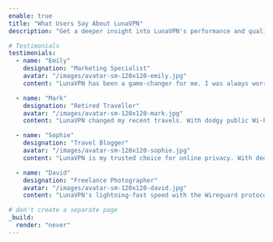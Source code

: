 ```yaml
---
enable: true
title: "What Users Say About LunaVPN"
description: "Get a deeper insight into LunaVPN's performance and quality by exploring testimonials from our satisfied users."

# Testimonials
testimonials:
  - name: "Emily"
    designation: "Marketing Specialist"
    avatar: "/images/avatar-sm-120x120-emily.jpg"
    content: "LunaVPN has been a game-changer for me. I was always worried about my online privacy, but LunaVPN's got me covered. No more concerns about data snoops or restricted content."

  - name: "Mark"
    designation: "Retired Traveller"
    avatar: "/images/avatar-sm-120x120-mark.jpg"
    content: "LunaVPN changed my recent travels. With dodgy public Wi-Fi, security was vital. LunaVPN kept me private and secure on the go. Global access was a good for local access abroad."

  - name: "Sophie"
    designation: "Travel Blogger"
    avatar: "/images/avatar-sm-120x120-sophie.jpg"
    content: "LunaVPN is my trusted choice for online privacy. With dedicated servers ensuring safety and global access for seamless travel, I can't recommend it highly enough!" 

  - name: "David"
    designation: "Freelance Photographer"
    avatar: "/images/avatar-sm-120x120-david.jpg"
    content: "LunaVPN's lightning-fast speed with the Wireguard protocol blew me away. I can securely stream and work from anywhere. No more sluggish connections, just seamless browsing!"

# don't create a separate page
_build:
  render: "never"
---
```

